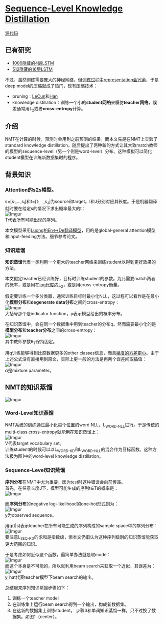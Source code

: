 # [Sequence-Level Knowledge Distillation](https://arxiv.org/abs/1606.07947)
[源代码](https://github.com/harvardnlp/seq2seq-attn)
## 已有研究
- [1000隐藏的4层LSTM](https://arxiv.org/abs/1409.3215)
- [512隐藏的16层LSTM](https://www.aclweb.org/anthology/Q16-1027/)

不过，虽然训练需要庞大的神经网络，但[训练过程中representation会冗余](https://arxiv.org/abs/1306.0543)，于是deep model的压缩就成了热门，现有压缩技术：
- pruning：[LeCun](https://papers.nips.cc/paper/250-optimal-brain-damage)和[Han](https://arxiv.org/abs/1510.00149)
- knowledge distillation：训练一个小的**student网络**来模仿**teacher网络**，误差通常用**L**<sub>2</sub>或者**cross-entropy**计算。
## 介绍
NMT在计算的时候，预测时会用到之前预测的结果。而本文先是在NMT上实验了standard knowledge distillation，随后提出了两种新的方式让其大致match教师的模型的sequence-level（另一个则是word-level）分布。这种模拟可以简化student模型在训练新数据集时的程序。

## 背景知识
### Attention的s2s模型。
s=\[s<sub>1</sub>,&hellip;,s<sub>I</sub>\]和t=\[t<sub>1,&hellip;</sub>,s<sub>J</sub>\]为source和target。I和J分别对应其长度。于是机器翻译就时要在给定s的情况下求出概率最大的t：\
![Imgur](https://i.imgur.com/YxuxpU0.png)\
&Tau;代表所有可能出现的序列。

本文模型采用[Luong的En&harr;De翻译模型](https://arxiv.org/abs/1508.04025)，用的是global-general attention模型和input-feeding方法。细节参考论文。
### 知识蒸馏
**知识蒸馏**代表一类利用一个更大的teacher网络来训练student以得到更好效果的方法。

本文假定teacher已经训练好，目标时训练student的参数。为此需要match两者的概率，或是用在[log尺度内L<sub>2</sub>](https://arxiv.org/abs/1312.6184)，或是用cross-entropy衡量。

假定要训练一个多分类器，通常训练目标时最小化NLL，这过程可以看作是在最小化**模型分布**和**degenerate data分布**之间的cross-entropy：\
![Imgur](https://i.imgur.com/VWIPoOo.png)\
大括号那个是indicator function，p表示模型给出的概率分布。

在知识蒸馏中，会在同一个数据集中用到teacher的分布q。然而需要最小化的是**模型分布**和**teacher分布**之间的cross-entropy：\
![Imgur](https://i.imgur.com/DGG0TM5.png)\
其中教师参数&theta;<sub>T</sub>保持固定。

用q训练能够得到比原数据更多的other classes信息，而且[梯度的方差更小](https://arxiv.org/abs/1503.02531)。由于上述公式没有直接用到原文，实际上更一般的方法是再两个误差间取插值：\
![Imgur](https://i.imgur.com/R49JUkH.png)\
&alpha;是mixture parameter。
## NMT的知识蒸馏
![Imgur](https://i.imgur.com/9Mkz8DI.png)
### Word-Level知识蒸馏
NMT系统的训练通过最小化每个位置的word NLL，L<sub>WORD-NLL</sub>进行。于是传统的multi-class cross-entropy就能用在知识蒸馏上：\
![Imgur](https://i.imgur.com/eMTfpDz.png)\
V代表target vocabulary set。  
训练student的时候可以以L<sub>WORD-KD</sub>和L<sub>WORD-NLL</sub>的混合作为目标函数。这种方法极为图1中的word-level knowledge distillation。
### Sequence-Level知识蒸馏
**序列分布**在NMT中尤为重要，因为test时这种错误会向前传递。  
首先，在任意长度J下，模型可能生成的序列t&isin;&Tau;的概率是：  
![Imgur](https://i.imgur.com/rEPJMQC.png)  

而**序列分布**的negative log-likelihood的one-hot形式则为：  
![Imgur](https://i.imgur.com/B8cepyG.png)  
y为observed sequence。  

用q(t|s)表示teacher在所有可能生成的序列构成的sample space中的序列分布：  
![Imgur](https://i.imgur.com/koGdsE7.png)  
要注意L<sub>SEQ-KD</sub>的求和是指数级，但本文仍旧认为这种序列级别的知识蒸馏能获取更大范围的知识。

于是考虑如何近似这个函数，最简单办法就是取mode：  
![Imgur](https://i.imgur.com/gjBJ4To.png)  
而这个本身是不可能的，所以就利用beam search来获取一个近似，其误差为：  
![Imgur](https://i.imgur.com/HIsrKxN.png)  
y_hat代表teacher模型下beam search的输出。

总结起来序列知识蒸馏步骤如下：  
1. 训练一个teacher model
2. 在训练集上运行beam search得到一个输出，构成新数据集。
3. 在这新的数据集上训练student。
步骤3和单词知识蒸馏一样，只不过换了数据集。如图1（center）。



